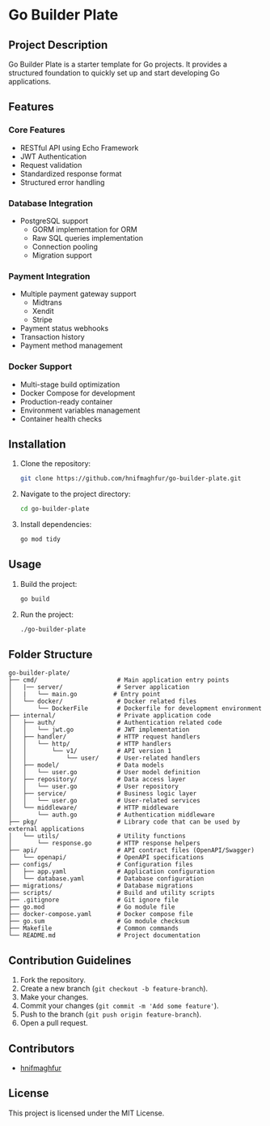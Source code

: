 # Go Builder Plate

## Project Description

Go Builder Plate is a starter template for Go projects. It provides a structured foundation to quickly set up and start developing Go applications.

## Features

### Core Features

- RESTful API using Echo Framework
- JWT Authentication
- Request validation
- Standardized response format
- Structured error handling

### Database Integration

- PostgreSQL support
  - GORM implementation for ORM
  - Raw SQL queries implementation
  - Connection pooling
  - Migration support

### Payment Integration

- Multiple payment gateway support
  - Midtrans
  - Xendit
  - Stripe
- Payment status webhooks
- Transaction history
- Payment method management

### Docker Support

- Multi-stage build optimization
- Docker Compose for development
- Production-ready container
- Environment variables management
- Container health checks

## Installation

1. Clone the repository:
   ```sh
   git clone https://github.com/hnifmaghfur/go-builder-plate.git
   ```
2. Navigate to the project directory:
   ```sh
   cd go-builder-plate
   ```
3. Install dependencies:
   ```sh
   go mod tidy
   ```

## Usage

1. Build the project:
   ```sh
   go build
   ```
2. Run the project:
   ```sh
   ./go-builder-plate
   ```

## Folder Structure

```
go-builder-plate/
├── cmd/                      # Main application entry points
│   |── server/               # Server application
│   |   └── main.go          # Entry point
│   └── docker/               # Docker related files
│       └── DockerFile        # Dockerfile for development environment
├── internal/                 # Private application code
│   ├── auth/                 # Authentication related code
│   │   └── jwt.go            # JWT implementation
│   ├── handler/              # HTTP request handlers
│   │   └── http/             # HTTP handlers
│   │       └── v1/           # API version 1
│   │           └── user/     # User-related handlers
│   ├── model/                # Data models
│   │   └── user.go           # User model definition
│   ├── repository/           # Data access layer
│   │   └── user.go           # User repository
│   ├── service/              # Business logic layer
│   │   └── user.go           # User-related services
│   └── middleware/           # HTTP middleware
│       └── auth.go           # Authentication middleware
├── pkg/                      # Library code that can be used by external applications
│   └── utils/                # Utility functions
│       └── response.go       # HTTP response helpers
├── api/                      # API contract files (OpenAPI/Swagger)
│   └── openapi/              # OpenAPI specifications
├── configs/                  # Configuration files
│   ├── app.yaml              # Application configuration
│   └── database.yaml         # Database configuration
├── migrations/               # Database migrations
├── scripts/                  # Build and utility scripts
├── .gitignore                # Git ignore file
├── go.mod                    # Go module file
├── docker-compose.yaml       # Docker compose file
├── go.sum                    # Go module checksum
├── Makefile                  # Common commands
└── README.md                 # Project documentation
```

## Contribution Guidelines

1. Fork the repository.
2. Create a new branch (`git checkout -b feature-branch`).
3. Make your changes.
4. Commit your changes (`git commit -m 'Add some feature'`).
5. Push to the branch (`git push origin feature-branch`).
6. Open a pull request.

## Contributors

- [hnifmaghfur](https://github.com/hnifmaghfur)

## License

This project is licensed under the MIT License.
